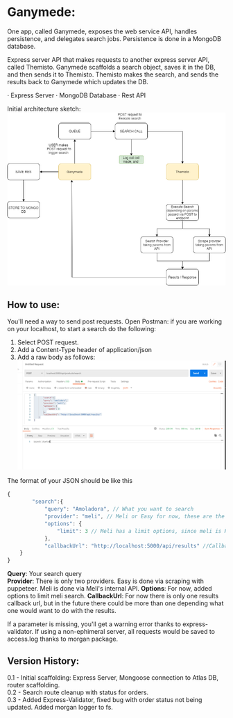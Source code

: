# Ganymede:
One app, called Ganymede, exposes the web service API, handles persistence, and
delegates search jobs. Persistence is done in a MongoDB database.

Express server API that makes requests to another express server API, called Themisto.
Ganymede scaffolds a search object, saves it in the DB, and then sends it to Themisto. Themisto makes the search, and sends the results back to Ganymede which updates the DB.

· Express Server
· MongoDB Database
· Rest API

Initial architecture sketch:
![sketch](./arch-sketch.png)


## How to use: 
You'll need a way to send post requests. 
Open Postman: 
if you are working on your localhost, to start a search do the following:
   
   1. Select POST request.
   2. Add a Content-Type header of application/json
   3. Add a raw body as follows:
  ![Post request](./Howto/postmanbody.png)

The format of your JSON should be like this

```javascript
{
        "search":{
            "query": "Amoladora", // What you want to search
            "provider": "meli", // Meli or Easy for now, these are the only 2 providers
            "options": {
                "limit": 3 // Meli has a limit options, since meli is HUGE, this number limits the amount of pages to search. 50 items per page
            },
            "callbackUrl": "http://localhost:5000/api/results" //Callback URL for now this one is the only one.
    }
}

```
  
**Query**: Your search query   
**Provider**: There is only two providers. Easy is done via scraping with puppeteer. Meli is done via Meli's internal API. 
**Options**: For now, added options to limit meli search.
**CallbackUrl**: For now there is only one results callback url, but in the future there could be more than one depending what one would want to do with the results.

If a parameter is missing, you'll get a warning error thanks to express-validator.
If using a non-ephimeral server, all requests would be saved to access.log thanks to morgan package.




## Version History:
0.1 - Initial scaffolding: Express Server, Mongoose connection to Atlas DB, router scaffolding.  
0.2 - Search route cleanup with status for orders.  
0.3 - Added Express-Validator, fixed bug with order status not being updated. Added morgan logger to fs.  